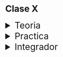 # Clase X

<details>
<summary style="font-size:28px">Teoria</summary>

---

Lee la siguiente documentacion

- [referenciando variables con useRef](https://react.dev/learn/referencing-values-with-refs)

- [manipulando el DOM con useRef](https://react.dev/learn/manipulating-the-dom-with-refs)

- [uso general y ejemplos](https://react.dev/reference/react/useRef)

Comienza a leer el archivo `App.jsx`, intenta entender el flujo de renderizado, el funcionamiento, y como se relacionan los componentes entre si.

- Aprende la sintaxis para crear un `useRef`

  - Nos permite guardar variables que persisten entre renderizados, y que no disparan un nuevo renderizado cuando cambian.

  - Nos permite acceder al DOM de un elemento, lo que en js vanilla se hace con `document.getElementById()`

- Observa como usamos `useRef` en `Clock.jsx` para guardar la referencia al interval. Esto nos permite acceder al interval desde cualquier parte del componente, y poder limpiarlo cuando el componente se desmonta.

- Observa como usamos `useRef` en `App.jsx` para guardar la ref a un elemento del DOM, y poder volver a el cuando apretamos el boton.

- Recuerda que no podemos usar `useRef` en Componentes, solo en Etiquetas HTML.

  - Para hacerlo en componentes, debemos usar `forwardRef` y `useImperativeHandle`, pero eso excede el alcance de este curso.

---

Si quieres, puedes ver el ejercicio con el que trabajaremos durante la clase [aqui](/src/clases/21-useRef/teoria/App.jsx)
</details>
<details>
<summary style="font-size:28px">Practica</summary>

---

Cree una aplicacion con el siguiente contenido

1. Un titulo con el texto `condiciones de uso)`

2. Un boton con el texto `ir a firmar`

    - Al presionar el boton mostrar en pantalla el boton para firmar
    
    > TIP: usa [scrollIntoView](https://developer.mozilla.org/es/docs/Web/API/Element/scrollIntoView)

3. Una seccion con un texto muy largo 

    *(puedes setearle un height de 1000px para simularlo)*

4. Un boton con el texto `firmar`
  
    - Al presionar el boton 3 veces. Mostrar un mensaje en consola

    - El componente no debe hacer rerender al presionar el boton

---

Puedes ver la resolucion [aqui](/src/clases/21-useRef/practica/App.jsx)
</details>
<details>
<summary style="font-size:28px">Integrador</summary>
WIP: come later
</details>